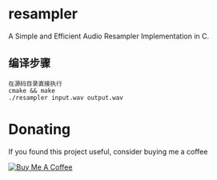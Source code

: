 # resampler
A Simple and Efficient Audio Resampler Implementation in C.

## 编译步骤
 
	在源码目录直接执行
	cmake && make
	./resampler	input.wav output.wav


# Donating

If you found this project useful, consider buying me a coffee

<a href="https://www.buymeacoffee.com/gaozhihan" target="_blank"><img src="https://www.buymeacoffee.com/assets/img/custom_images/black_img.png" alt="Buy Me A Coffee" style="height: auto !important;width: auto !important;" ></a>
